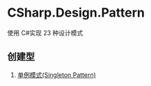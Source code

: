 # CSharp.Design.Pattern

使用 C#实现 23 种设计模式

## 创建型

1. [单例模式(Singleton Pattern)](./Design.Pattern/Singleton/Singleton.cs)
